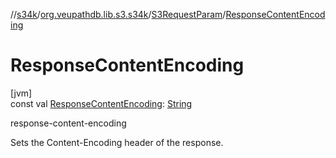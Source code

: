 //[s34k](../../../index.md)/[org.veupathdb.lib.s3.s34k](../index.md)/[S3RequestParam](index.md)/[ResponseContentEncoding](-response-content-encoding.md)

# ResponseContentEncoding

[jvm]\
const val [ResponseContentEncoding](-response-content-encoding.md): [String](https://kotlinlang.org/api/latest/jvm/stdlib/kotlin/-string/index.html)

response-content-encoding

Sets the Content-Encoding header of the response.
